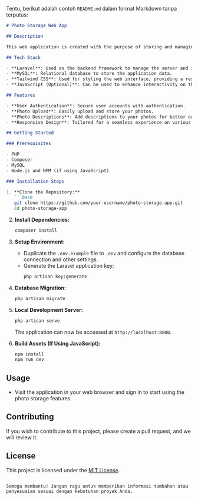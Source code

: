 Tentu, berikut adalah contoh `README.md` dalam format Markdown tanpa terputus:

```markdown
# Photo Storage Web App

## Description

This web application is created with the purpose of storing and managing your personal photos and those with your significant other. The app allows you to upload, view, and organize your photo collection easily.

## Tech Stack

- **Laravel**: Used as the backend framework to manage the server and interact with the database.
- **MySQL**: Relational database to store the application data.
- **Tailwind CSS**: Used for styling the web interface, providing a responsive and modern design.
- **JavaScript (Optional)**: Can be used to enhance interactivity on the client side.

## Features

- **User Authentication**: Secure user accounts with authentication.
- **Photo Upload**: Easily upload and store your photos.
- **Photo Descriptions**: Add descriptions to your photos for better organization.
- **Responsive Design**: Tailored for a seamless experience on various devices.

## Getting Started

### Prerequisites

- PHP
- Composer
- MySQL
- Node.js and NPM (if using JavaScript)

### Installation Steps

1. **Clone the Repository:**
   ```bash
   git clone https://github.com/your-username/photo-storage-app.git
   cd photo-storage-app
   ```

2. **Install Dependencies:**
   ```bash
   composer install
   ```

3. **Setup Environment:**
   - Duplicate the `.env.example` file to `.env` and configure the database connection and other settings.
   - Generate the Laravel application key:
     ```bash
     php artisan key:generate
     ```

4. **Database Migration:**
   ```bash
   php artisan migrate
   ```

5. **Local Development Server:**
   ```bash
   php artisan serve
   ```

   The application can now be accessed at `http://localhost:8000`.

6. **Build Assets (If Using JavaScript):**
   ```bash
   npm install
   npm run dev
   ```

## Usage

- Visit the application in your web browser and sign in to start using the photo storage features.

## Contributing

If you wish to contribute to this project, please create a pull request, and we will review it.

## License

This project is licensed under the [MIT License](LICENSE).
```

Semoga membantu! Jangan ragu untuk memberikan informasi tambahan atau penyesuaian sesuai dengan kebutuhan proyek Anda.
